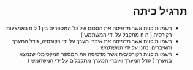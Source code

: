 <div dir="rtl">


# תרגיל כיתה
* רשמו תוכנית אשר מדפיסה את הסכום של כל המספרים בין 1 ל n באמצעות רקורסיה ( ה n מתקבל על ידי המשתמש )
* רשמו תוכנית אשר מדפיסה את איברי מערך על ידי רקורסיה, גודל המערך והאיברים ינתנו על ידי המשתמש
* רשמו תוכנית רקורסיבית  אשר מדפיסה את המספר המקסימלי שנמצא במערך ( גודל המערך ואיברי המערך מתקבלים על ידי המשתמש )

</div>
